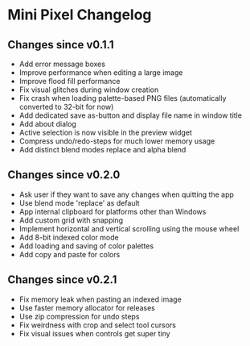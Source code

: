 # Mini Pixel Changelog

## Changes since v0.1.1

* Add error message boxes
* Improve performance when editing a large image
* Improve flood fill performance
* Fix visual glitches during window creation
* Fix crash when loading palette-based PNG files (automatically converted to 32-bit for now)
* Add dedicated save as-button and display file name in window title
* Add about dialog
* Active selection is now visible in the preview widget
* Compress undo/redo-steps for much lower memory usage
* Add distinct blend modes replace and alpha blend

## Changes since v0.2.0

* Ask user if they want to save any changes when quitting the app
* Use blend mode 'replace' as default
* App internal clipboard for platforms other than Windows
* Add custom grid with snapping
* Implement horizontal and vertical scrolling using the mouse wheel
* Add 8-bit indexed color mode
* Add loading and saving of color palettes
* Add copy and paste for colors

## Changes since v0.2.1

* Fix memory leak when pasting an indexed image
* Use faster memory allocator for releases
* Use zip compression for undo steps
* Fix weirdness with crop and select tool cursors
* Fix visual issues when controls get super tiny
